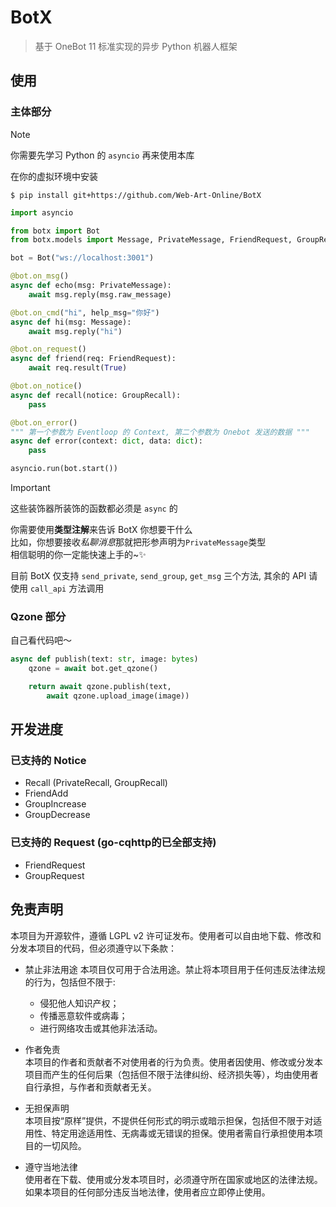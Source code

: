 # BotX
> 基于 OneBot 11 标准实现的异步 Python 机器人框架

## 使用

### 主体部分
> [!NOTE]  
你需要先学习 Python 的 `asyncio` 再来使用本库

在你的虚拟环境中安装

`$ pip install git+https://github.com/Web-Art-Online/BotX`

```python
import asyncio

from botx import Bot
from botx.models import Message, PrivateMessage, FriendRequest, GroupRecall

bot = Bot("ws://localhost:3001")

@bot.on_msg()
async def echo(msg: PrivateMessage):
    await msg.reply(msg.raw_message)

@bot.on_cmd("hi", help_msg="你好")
async def hi(msg: Message):
    await msg.reply("hi")

@bot.on_request()
async def friend(req: FriendRequest):
    await req.result(True)

@bot.on_notice()
async def recall(notice: GroupRecall):
    pass

@bot.on_error()
""" 第一个参数为 Eventloop 的 Context, 第二个参数为 Onebot 发送的数据 """
async def error(context: dict, data: dict):
    pass

asyncio.run(bot.start())
```
> [!IMPORTANT]  
> 这些装饰器所装饰的函数都必须是 `async` 的

你需要使用**类型注解**来告诉 BotX 你想要干什么  
比如，你想要接收*私聊消息*那就把形参声明为`PrivateMessage`类型  
相信聪明的你一定能快速上手的~✨

目前 BotX 仅支持 `send_private`, `send_group`, `get_msg` 三个方法, 其余的 API 请使用 `call_api` 方法调用

### Qzone 部分
自己看代码吧～
```Python
async def publish(text: str, image: bytes)
    qzone = await bot.get_qzone()

    return await qzone.publish(text,
        await qzone.upload_image(image))
```

## 开发进度
### 已支持的 Notice
* Recall (PrivateRecall, GroupRecall)
* FriendAdd
* GroupIncrease
* GroupDecrease
### 已支持的 Request (go-cqhttp的已全部支持)
* FriendRequest
* GroupRequest

## 免责声明
本项目为开源软件，遵循 LGPL v2 许可证发布。使用者可以自由地下载、修改和分发本项目的代码，但必须遵守以下条款：

* 禁止非法用途
本项目仅可用于合法用途。禁止将本项目用于任何违反法律法规的行为，包括但不限于:
    * 侵犯他人知识产权；
    * 传播恶意软件或病毒；
    * 进行网络攻击或其他非法活动。

* 作者免责  
本项目的作者和贡献者不对使用者的行为负责。使用者因使用、修改或分发本项目而产生的任何后果（包括但不限于法律纠纷、经济损失等），均由使用者自行承担，与作者和贡献者无关。

* 无担保声明  
本项目按“原样”提供，不提供任何形式的明示或暗示担保，包括但不限于对适用性、特定用途适用性、无病毒或无错误的担保。使用者需自行承担使用本项目的一切风险。

* 遵守当地法律  
使用者在下载、使用或分发本项目时，必须遵守所在国家或地区的法律法规。如果本项目的任何部分违反当地法律，使用者应立即停止使用。